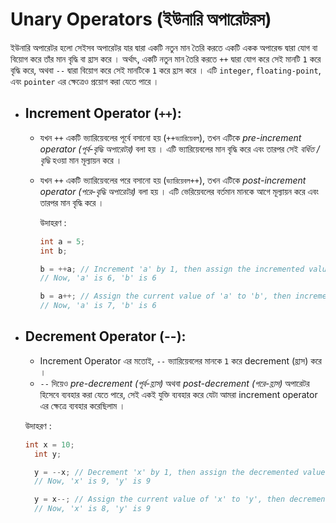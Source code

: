 # Unary Operators (ইউনারি অপারেটরস)

ইউনারি অপারেটর হলো সেইসব অপারেটর যার দ্বারা একটি নতুন মান তৈরি করতে একটি একক অপারেন্ড দ্বারা যোগ বা বিয়োগ করে তাঁর মান বৃদ্ধি বা হ্রাস করে । অর্থাৎ, একটি নতুন মান তৈরি করতে `++` দ্বারা যোগ করে সেই মানটি `1` করে বৃদ্ধি করে, অথবা `--` দ্বারা বিয়োগ করে সেই মানটিকে `1` করে হ্রাস করে । এটি `integer`, `floating-point`, এবং `pointer` এর ক্ষেত্রেও প্রয়োগ করা যেতে পারে ।

- ## Increment Operator (`++`):

  - যখন `++` একটি ভ্যারিয়েবলের পূর্বে বসানো হয় (`++ভ্যারিয়েবল`), তখন এটিকে <i>pre-increment operator (পূর্ব-বৃদ্ধি অপারেটর)</i> বলা হয় । এটি ভ্যারিয়েবলের মান বৃদ্ধি করে এবং তারপর সেই <i>বর্ধিত / বৃদ্ধি</i> হওয়া মান মূল্যায়ন করে ।
  - যখন `++` একটি ভ্যারিয়েবলের পরে বসানো হয় (`ভ্যারিয়েবল++`), তখন এটিকে <i>post-increment operator (পরে-বৃদ্ধি অপারেটর)</i> বলা হয় । এটি ভেরিয়েবলের বর্তমান মানকে আগে মূল্যায়ন করে এবং তারপর মান বৃদ্ধি করে ।

    উদাহরণ :

    ```c
    int a = 5;
    int b;

    b = ++a; // Increment 'a' by 1, then assign the incremented value to 'b'
    // Now, 'a' is 6, 'b' is 6

    b = a++; // Assign the current value of 'a' to 'b', then increment 'a' by 1
    // Now, 'a' is 7, 'b' is 6

    ```

- ## Decrement Operator (--):

  - Increment Operator এর মতোই, `--` ভ্যারিয়েবলের মানকে `1` করে decrement (হ্রাস) করে ।
  - `--` দিয়েও <i> pre-decrement (পূর্ব-হ্রাস)</i> অথবা <i>post-decrement (পরে-হ্রাস)</i> অপারেটর হিসেবে ব্যবহার করা যেতে পারে, সেই একই যুক্তি ব্যবহার করে যেটা আমরা increment operator এর ক্ষেত্রে ব্যবহার করেছিলাম ।

  উদাহরণ :

  ```c
  int x = 10;
    int y;

    y = --x; // Decrement 'x' by 1, then assign the decremented value to 'y'
    // Now, 'x' is 9, 'y' is 9

    y = x--; // Assign the current value of 'x' to 'y', then decrement 'x' by 1
    // Now, 'x' is 8, 'y' is 9

  ```
